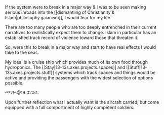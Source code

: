 If the system were to break in a major way & I was to be seen making serious inroads into the [[dismantling of Christianity & Islam|philosophy.gaianism]], I would fear for my life.

There are too many people who are too deeply entrenched in their current narratives to realistically expect them to change. Islam in particular has an established track record of violence toward those that threaten it.

So, were this to break in a major way and start to have real effects I would take to the seas.

My ideal is a cruise ship which provides much of its own food through hydroponics. The [[Stay|13-13s.axes.projects.spaces]] and [[Stuff|13-13s.axes.projects.stuff]] systems which track spaces and things would be active and providing the passengers with the widest selection of options possible.

2024⁄3⁄5@19:02:51:

Upon further reflection what I actually want is the aircraft carried, but come equipped with a full comportment of highly competent soldiers.
